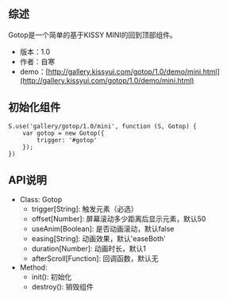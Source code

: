 ## 综述

Gotop是一个简单的基于KISSY MINI的回到顶部组件。

* 版本：1.0
* 作者：自寒
* demo：[http://gallery.kissyui.com/gotop/1.0/demo/mini.html](http://gallery.kissyui.com/gotop/1.0/demo/mini.html)

## 初始化组件

    S.use('gallery/gotop/1.0/mini', function (S, Gotop) {
        var gotop = new Gotop({
            trigger: '#gotop'
        });
    })

## API说明

* Class: Gotop
    * trigger[String]: 触发元素（必选）
    * offset[Number]: 屏幕滚动多少距离后显示元素，默认50
    * useAnim[Boolean]: 是否动画滚动，默认false
    * easing[String]: 动画效果，默认'easeBoth'
    * duration[Number]: 动画时长，默认1
    * afterScroll[Function]: 回调函数，默认无
* Method:
    * init(): 初始化
    * destroy(): 销毁组件